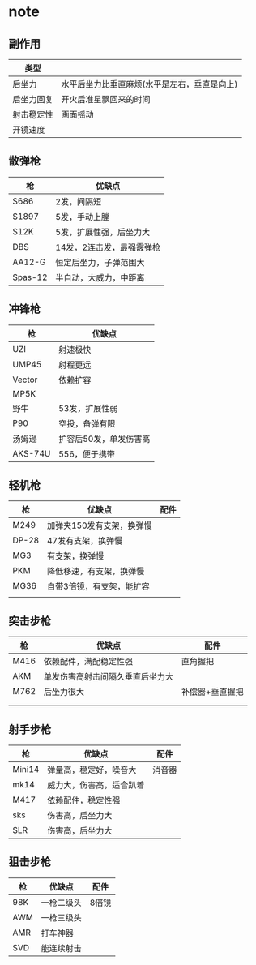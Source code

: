 # note


## 副作用
| 类型       |                                              |
| ---------- | -------------------------------------------- |
| 后坐力     | 水平后坐力比垂直麻烦(水平是左右，垂直是向上) |
| 后坐力回复 | 开火后准星飘回来的时间                       |
| 射击稳定性 | 画面摇动                                     |
| 开镜速度   |                                              |

## 散弹枪
| 枪      | 优缺点                    |
| ------- | ------------------------- |
| S686    | 2发，间隔短               |
| S1897   | 5发，手动上膛             |
| S12K    | 5发，扩展性强，后坐力大   |
| DBS     | 14发，2连击发，最强霰弹枪 |
| AA12-G  | 恒定后坐力，子弹范围大    |
| Spas-12 | 半自动，大威力，中距离    |


## 冲锋枪
| 枪      | 优缺点                 |
| ------- | ---------------------- |
| UZI     | 射速极快               |
| UMP45   | 射程更远               |
| Vector  | 依赖扩容               |
| MP5K    |                        |
| 野牛    | 53发，扩展性弱         |
| P90     | 空投，备弹有限         |
| 汤姆逊  | 扩容后50发，单发伤害高 |
| AKS-74U | 556，便于携带          |

## 轻机枪
| 枪    | 优缺点                    | 配件 |
| ----- | ------------------------- | ---- |
| M249  | 加弹夹150发有支架，换弹慢 |      |
| DP-28 | 47发有支架，换弹慢        |      |
| MG3   | 有支架，换弹慢            |      |
| PKM   | 降低移速，有支架，换弹慢  |      |
| MG36  | 自带3倍镜，有支架，能扩容 |      |
|       |                           |      |

## 突击步枪
| 枪   | 优缺点                           | 配件            |
| ---- | -------------------------------- | --------------- |
| M416 | 依赖配件，满配稳定性强           | 直角握把        |
| AKM  | 单发伤害高射击间隔久垂直后坐力大 |                 |
| M762 | 后坐力很大                       | 补偿器+垂直握把 |
|      |                                  |                 |
|      |                                  |                 |

## 射手步枪
| 枪     | 优缺点                   | 配件   |
| ------ | ------------------------ | ------ |
| Mini14 | 弹量高，稳定好，噪音大   | 消音器 |
| mk14   | 威力大，伤害高，适合趴着 |        |
| M417   | 依赖配件，稳定性强       |        |
| sks    | 伤害高，后坐力大         |        |
| SLR    | 伤害高，后坐力大         |        |


## 狙击步枪
| 枪  | 优缺点     | 配件  |
| --- | ---------- | ----- |
| 98K | 一枪二级头 | 8倍镜 |
| AWM | 一枪三级头 |       |
| AMR | 打车神器   |       |
| SVD | 能连续射击 |       |